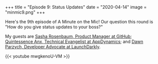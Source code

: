 +++
title = "Episode 9: Status Updates"
date = "2020-04-14"
image = "minmic9.png"
+++

Here's the 9th episode of A Minute on the Mic! Our question this round is "How do you give status updates to your boss?"

My guests are
[Sasha Rosenbaum, Product Manager at GitHub](https://twitter.com/DivineOps);
[Quintessence Anx, Technical Evangelist at AppDynamics](https://twitter.com/QuintessenceAnx); and
[Dawn Parzych, Developer Advocate at LaunchDarkly](https://twitter.com/dparzych).


{{< youtube mwgkenoU-VM >}}

